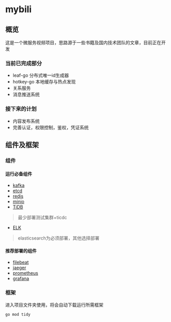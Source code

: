 # mybili
## 概览
这是一个微服务视频项目，思路源于一些书籍及国内技术团队的文章，目前正在开发
### 当前已完成部分

- leaf-go 分布式唯一id生成器
- hotkey-go 本地缓存与热点发现
- 关系服务
- 消息推送系统

### 接下来的计划  

- 内容发布系统
- 完善认证，权限控制，鉴权，凭证系统

## 组件及框架
### 组件
#### 运行必备组件
- [kafka](https://kafka.apache.org/)
- [etcd](https://etcd.io/)
- [redis](https://github.com/redis/redis)
- [minio](https://min.io/)
- [TiDB](https://docs.pingcap.com/zh/)
> 最少部署测试集群+ticdc
- [ELK](https://www.elastic.co/)
>elasticsearch为必须部署，其他选择部署
#### 推荐部署的组件
- [filebeat](https://www.elastic.co/cn/beats/filebeat)
- [jaeger](https://jaeger.golang.ac.cn/)
- [prometheus](https://prometheus.ac.cn/)
- [grafana](https://grafana.com/)
### 框架
进入项目文件夹使用，将会自动下载运行所需框架
```shell
go mod tidy
```